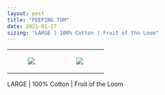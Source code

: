 ```yaml
---
layout: post
title: "PEEPING TOM"
date: 2021-01-27
sizing: "LARGE | 100% Cotton | Fruit of the Loom"
---
```




<table style="width:100%;"><tr><td style="vertical-align:top;">
      <figure class="tmblr-full" data-orig-height="2048" data-orig-width="1365" data-orig-src="https://concertshirts.netlify.app/shirts/0130/0130-01.jpg"><img src="https://64.media.tumblr.com/3ee5a809c878e55658f3ee512f0b8e6f/4e48815c1434a591-05/s540x810/278fcf1062233d98b33138bb1a7794c389bde161.jpg" data-orig-height="2048" data-orig-width="1365" data-orig-src="https://concertshirts.netlify.app/shirts/0130/0130-01.jpg"/></figure></td>
    <td style="vertical-align:top;">
      <figure class="tmblr-full" data-orig-height="2048" data-orig-width="1365" data-orig-src="https://concertshirts.netlify.app/shirts/0130/0130-02.jpg"><img src="https://64.media.tumblr.com/6f515df462303c90d7f4bbaf7e335f46/4e48815c1434a591-a4/s540x810/01faada7eede44eaba23cbe9437da99d89cd4f58.jpg" data-orig-height="2048" data-orig-width="1365" data-orig-src="https://concertshirts.netlify.app/shirts/0130/0130-02.jpg"/></figure></td>
  </tr></table><p>
  LARGE | 100% Cotton | Fruit of the Loom
</p>
